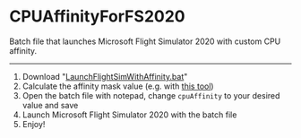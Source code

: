 # CPUAffinityForFS2020
Batch file that launches Microsoft Flight Simulator 2020 with custom CPU affinity.

---

1. Download "[LaunchFlightSimWithAffinity.bat](https://github.com/AmbitiousPilots/CPUAffinityForFS2020/releases/latest)"
2. Calculate the affinity mask value (e.g. with [this tool](https://www.gfsg.co.uk/affinitymask.aspx?SubMenuItem=utilties))
3. Open the batch file with notepad, change `cpuAffinity` to your desired value and save
4. Launch Microsoft Flight Simulator 2020 with the batch file
5. Enjoy!
